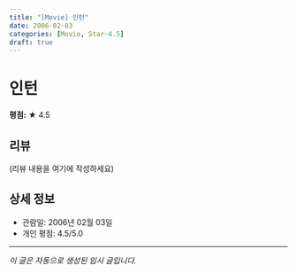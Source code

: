 ```yaml
---
title: "[Movie] 인턴"
date: 2006-02-03
categories: [Movie, Star-4.5]
draft: true
---
```


# 인턴

**평점:** ★ 4.5

## 리뷰

(리뷰 내용을 여기에 작성하세요)

## 상세 정보

- 관람일: 2006년 02월 03일
- 개인 평점: 4.5/5.0

---

*이 글은 자동으로 생성된 임시 글입니다.*

